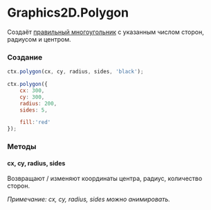 Graphics2D.Polygon
===================

Создаёт [правильный многоугольник](https://ru.wikipedia.org/wiki/Правильный_многоугольник) с указанным числом сторон, радиусом и центром.

### Создание
```js
ctx.polygon(cx, cy, radius, sides, 'black');
```
```js
ctx.polygon({
    cx: 300,
    cy: 300,
    radius: 200,
    sides: 5,

    fill:'red'
});
```

### Методы
#### cx, cy, radius, sides
Возвращают / изменяют координаты центра, радиус, количество сторон.

*Примечание: cx, cy, radius, sides можно анимировать.*
